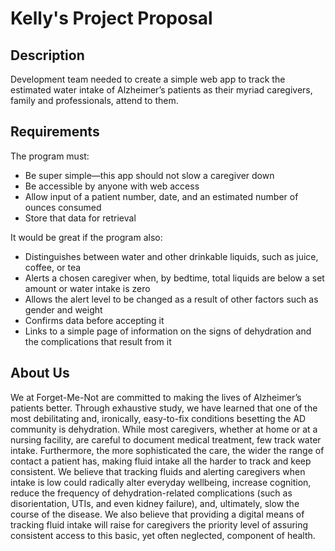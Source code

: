 # Kelly's Project Proposal

## Description
Development team needed to create a simple web app to track the estimated water intake of Alzheimer’s patients as their myriad caregivers, family and professionals, attend to them. 

## Requirements
The program must:
- Be super simple—this app should not slow a caregiver down 
- Be accessible by anyone with web access
- Allow input of a patient number, date, and an estimated number of ounces consumed
- Store that data for retrieval

It would be great if the program also:
- Distinguishes between water and other drinkable liquids, such as juice, coffee, or tea
- Alerts a chosen caregiver when, by bedtime, total liquids are below a set amount or water intake is zero
- Allows the alert level to be changed as a result of other factors such as gender and weight
- Confirms data before accepting it
- Links to a simple page of information on the signs of dehydration and the complications that result from it

## About Us
We at Forget-Me-Not are committed to making the lives of Alzheimer’s patients better. Through exhaustive study, we have learned that one of the most debilitating and, ironically, easy-to-fix conditions besetting the AD community is dehydration. While most caregivers, whether at home or at a nursing facility, are careful to document medical treatment, few track water intake. Furthermore, the more sophisticated the care, the wider the range of contact a patient has, making fluid intake all the harder to track and keep consistent. We believe that tracking fluids and alerting caregivers when intake is low could radically alter everyday wellbeing, increase cognition, reduce the frequency of dehydration-related complications (such as disorientation, UTIs, and even kidney failure), and, ultimately, slow the course of the disease. We also believe that providing a digital means of tracking fluid intake will raise for caregivers the priority level of assuring consistent access to this basic, yet often neglected, component of health.
